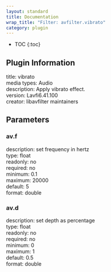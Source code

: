 ```yaml
---
layout: standard
title: Documentation
wrap_title: "Filter: avfilter.vibrato"
category: plugin
---
```

* TOC
{:toc}

## Plugin Information

title: vibrato  
media types:
Audio  
description: Apply vibrato effect.  
version: Lavfi6.41.100  
creator: libavfilter maintainers  

## Parameters

### av.f

  
description:
set frequency in hertz  
type: float  
readonly: no  
required: no  
minimum: 0.1  
maximum: 20000  
default: 5  
format: double  

### av.d

  
description:
set depth as percentage  
type: float  
readonly: no  
required: no  
minimum: 0  
maximum: 1  
default: 0.5  
format: double  

